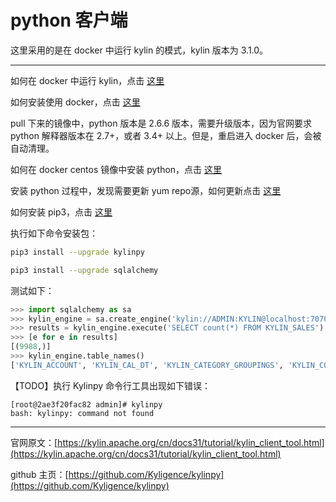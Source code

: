 # python 客户端

这里采用的是在 docker 中运行 kylin 的模式，kylin 版本为 3.1.0。

-----------------------------------------------------------------------

如何在 docker 中运行 kylin，点击 [这里](https://kylin.apache.org/cn/docs31/install/kylin_docker.html)

如何安装使用 docker，点击 [这里](https://www.runoob.com/docker/centos-docker-install.html)

pull 下来的镜像中，python 版本是 2.6.6 版本，需要升级版本，因为官网要求 python 解释器版本在 2.7+，或者 3.4+ 以上。但是，重启进入 docker 后，会被自动清理。

如何在 docker centos 镜像中安装 python，点击 [这里](https://blog.csdn.net/u012798683/article/details/108218872)

安装 python 过程中，发现需要更新 yum repo源，如何更新点击 [这里](https://www.cnblogs.com/fatt/p/10302121.html)

如何安装 pip3，点击 [这里](https://www.cnblogs.com/fyly/p/11112169.html)

执行如下命令安装包：

```sh
pip3 install --upgrade kylinpy

pip3 install --upgrade sqlalchemy 
```

测试如下：

```python
>>> import sqlalchemy as sa
>>> kylin_engine = sa.create_engine('kylin://ADMIN:KYLIN@localhost:7070/learn_kylin?version=v1')
>>> results = kylin_engine.execute('SELECT count(*) FROM KYLIN_SALES')
>>> [e for e in results]
[(9988,)]
>>> kylin_engine.table_names()
['KYLIN_ACCOUNT', 'KYLIN_CAL_DT', 'KYLIN_CATEGORY_GROUPINGS', 'KYLIN_COUNTRY', 'KYLIN_SALES']
```

【TODO】执行 Kylinpy 命令行工具出现如下错误：

```
[root@2ae3f20fac82 admin]# kylinpy
bash: kylinpy: command not found
```

---------------------------------------------

官网原文：[https://kylin.apache.org/cn/docs31/tutorial/kylin_client_tool.html](https://kylin.apache.org/cn/docs31/tutorial/kylin_client_tool.html)

github 主页：[https://github.com/Kyligence/kylinpy](https://github.com/Kyligence/kylinpy)
